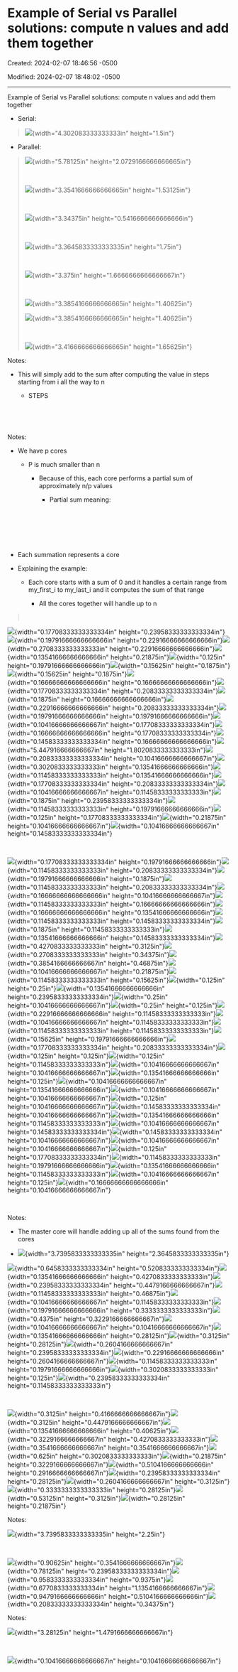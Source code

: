 # Example of Serial vs Parallel solutions: compute n values and add them together

Created: 2024-02-07 18:46:56 -0500

Modified: 2024-02-07 18:48:02 -0500

---

Example of Serial vs Parallel solutions: compute n values and add them together

-   Serial:

> ![](media/Example-of-Serial-vs-Parallel-so-image1.png){width="4.302083333333333in" height="1.5in"}

-   Parallel:

> ![](media/Example-of-Serial-vs-Parallel-so-image2.png){width="5.78125in" height="2.0729166666666665in"}
>
>  
>
> ![](media/Example-of-Serial-vs-Parallel-so-image3.png){width="3.3541666666666665in" height="1.53125in"}
>
>  
>
> ![](media/Example-of-Serial-vs-Parallel-so-image4.png){width="3.34375in" height="0.5416666666666666in"}
>
>  
>
> ![](media/Example-of-Serial-vs-Parallel-so-image5.png){width="3.3645833333333335in" height="1.75in"}
>
>  
>
> ![](media/Example-of-Serial-vs-Parallel-so-image6.png){width="3.375in" height="1.6666666666666667in"}
>
>  
>
> ![](media/Example-of-Serial-vs-Parallel-so-image7.png){width="3.3854166666666665in" height="1.40625in"}
>
> ![](media/Example-of-Serial-vs-Parallel-so-image8.png){width="3.3854166666666665in" height="1.40625in"}
>
>  
>
> ![](media/Example-of-Serial-vs-Parallel-so-image9.png){width="3.4166666666666665in" height="1.65625in"}

Notes:

-   This will simply add to the sum after computing the value in steps starting from i all the way to n

    -   STEPS

 

 

Notes:

-   We have p cores

    -   P is much smaller than n

        -   Because of this, each core performs a partial sum of approximately n/p values

            -   Partial sum meaning:

 

 

 

-   Each summation represents a core

<!-- -->

-   Explaining the example:

    -   Each core starts with a sum of 0 and it handles a certain range from my_first_i to my_last_i and it computes the sum of that range

        -   All the cores together will handle up to n

>  

![](media/Example-of-Serial-vs-Parallel-so-image10.png){width="0.17708333333333334in" height="0.23958333333333334in"}![](media/Example-of-Serial-vs-Parallel-so-image11.png){width="0.19791666666666666in" height="0.22916666666666666in"}![](media/Example-of-Serial-vs-Parallel-so-image12.png){width="0.2708333333333333in" height="0.22916666666666666in"}![](media/Example-of-Serial-vs-Parallel-so-image13.png){width="0.13541666666666666in" height="0.21875in"}![](media/Example-of-Serial-vs-Parallel-so-image14.png){width="0.125in" height="0.19791666666666666in"}![](media/Example-of-Serial-vs-Parallel-so-image15.png){width="0.15625in" height="0.1875in"}![](media/Example-of-Serial-vs-Parallel-so-image16.png){width="0.15625in" height="0.1875in"}![](media/Example-of-Serial-vs-Parallel-so-image17.png){width="0.16666666666666666in" height="0.16666666666666666in"}![](media/Example-of-Serial-vs-Parallel-so-image18.png){width="0.17708333333333334in" height="0.20833333333333334in"}![](media/Example-of-Serial-vs-Parallel-so-image19.png){width="0.1875in" height="0.16666666666666666in"}![](media/Example-of-Serial-vs-Parallel-so-image20.png){width="0.22916666666666666in" height="0.20833333333333334in"}![](media/Example-of-Serial-vs-Parallel-so-image21.png){width="0.19791666666666666in" height="0.19791666666666666in"}![](media/Example-of-Serial-vs-Parallel-so-image22.png){width="0.10416666666666667in" height="0.17708333333333334in"}![](media/Example-of-Serial-vs-Parallel-so-image23.png){width="0.16666666666666666in" height="0.17708333333333334in"}![](media/Example-of-Serial-vs-Parallel-so-image24.png){width="0.14583333333333334in" height="0.16666666666666666in"}![](media/Example-of-Serial-vs-Parallel-so-image25.png){width="5.447916666666667in" height="1.8020833333333333in"}![](media/Example-of-Serial-vs-Parallel-so-image26.png){width="0.20833333333333334in" height="0.10416666666666667in"}![](media/Example-of-Serial-vs-Parallel-so-image27.png){width="0.3020833333333333in" height="0.13541666666666666in"}![](media/Example-of-Serial-vs-Parallel-so-image28.png){width="0.11458333333333333in" height="0.13541666666666666in"}![](media/Example-of-Serial-vs-Parallel-so-image29.png){width="0.17708333333333334in" height="0.20833333333333334in"}![](media/Example-of-Serial-vs-Parallel-so-image30.png){width="0.10416666666666667in" height="0.11458333333333333in"}![](media/Example-of-Serial-vs-Parallel-so-image31.png){width="0.1875in" height="0.23958333333333334in"}![](media/Example-of-Serial-vs-Parallel-so-image32.png){width="0.11458333333333333in" height="0.19791666666666666in"}![](media/Example-of-Serial-vs-Parallel-so-image33.png){width="0.125in" height="0.17708333333333334in"}![](media/Example-of-Serial-vs-Parallel-so-image34.png){width="0.21875in" height="0.10416666666666667in"}![](media/Example-of-Serial-vs-Parallel-so-image35.png){width="0.10416666666666667in" height="0.14583333333333334in"}

 

![](media/Example-of-Serial-vs-Parallel-so-image36.png){width="0.17708333333333334in" height="0.19791666666666666in"}![](media/Example-of-Serial-vs-Parallel-so-image37.png){width="0.11458333333333333in" height="0.20833333333333334in"}![](media/Example-of-Serial-vs-Parallel-so-image38.png){width="0.19791666666666666in" height="0.1875in"}![](media/Example-of-Serial-vs-Parallel-so-image39.png){width="0.11458333333333333in" height="0.20833333333333334in"}![](media/Example-of-Serial-vs-Parallel-so-image40.png){width="0.16666666666666666in" height="0.10416666666666667in"}![](media/Example-of-Serial-vs-Parallel-so-image41.png){width="0.11458333333333333in" height="0.16666666666666666in"}![](media/Example-of-Serial-vs-Parallel-so-image42.png){width="0.16666666666666666in" height="0.13541666666666666in"}![](media/Example-of-Serial-vs-Parallel-so-image43.png){width="0.11458333333333333in" height="0.14583333333333334in"}![](media/Example-of-Serial-vs-Parallel-so-image44.png){width="0.1875in" height="0.11458333333333333in"}![](media/Example-of-Serial-vs-Parallel-so-image45.png){width="0.13541666666666666in" height="0.14583333333333334in"}![](media/Example-of-Serial-vs-Parallel-so-image46.png){width="0.4270833333333333in" height="0.3125in"}![](media/Example-of-Serial-vs-Parallel-so-image47.png){width="0.2708333333333333in" height="0.34375in"}![](media/Example-of-Serial-vs-Parallel-so-image48.png){width="0.3854166666666667in" height="0.46875in"}![](media/Example-of-Serial-vs-Parallel-so-image49.png){width="0.10416666666666667in" height="0.21875in"}![](media/Example-of-Serial-vs-Parallel-so-image50.png){width="0.11458333333333333in" height="0.15625in"}![](media/Example-of-Serial-vs-Parallel-so-image51.png){width="0.125in" height="0.25in"}![](media/Example-of-Serial-vs-Parallel-so-image52.png){width="0.13541666666666666in" height="0.23958333333333334in"}![](media/Example-of-Serial-vs-Parallel-so-image53.png){width="0.25in" height="0.10416666666666667in"}![](media/Example-of-Serial-vs-Parallel-so-image54.png){width="0.25in" height="0.125in"}![](media/Example-of-Serial-vs-Parallel-so-image55.png){width="0.22916666666666666in" height="0.11458333333333333in"}![](media/Example-of-Serial-vs-Parallel-so-image56.png){width="0.10416666666666667in" height="0.11458333333333333in"}![](media/Example-of-Serial-vs-Parallel-so-image57.png){width="0.11458333333333333in" height="0.11458333333333333in"}![](media/Example-of-Serial-vs-Parallel-so-image58.png){width="0.15625in" height="0.19791666666666666in"}![](media/Example-of-Serial-vs-Parallel-so-image59.png){width="0.17708333333333334in" height="0.20833333333333334in"}![](media/Example-of-Serial-vs-Parallel-so-image60.png){width="0.125in" height="0.125in"}![](media/Example-of-Serial-vs-Parallel-so-image61.png){width="0.125in" height="0.11458333333333333in"}![](media/Example-of-Serial-vs-Parallel-so-image62.png){width="0.10416666666666667in" height="0.10416666666666667in"}![](media/Example-of-Serial-vs-Parallel-so-image63.png){width="0.13541666666666666in" height="0.125in"}![](media/Example-of-Serial-vs-Parallel-so-image64.png){width="0.10416666666666667in" height="0.13541666666666666in"}![](media/Example-of-Serial-vs-Parallel-so-image65.png){width="0.10416666666666667in" height="0.10416666666666667in"}![](media/Example-of-Serial-vs-Parallel-so-image66.png){width="0.125in" height="0.10416666666666667in"}![](media/Example-of-Serial-vs-Parallel-so-image67.png){width="0.14583333333333334in" height="0.10416666666666667in"}![](media/Example-of-Serial-vs-Parallel-so-image68.png){width="0.13541666666666666in" height="0.11458333333333333in"}![](media/Example-of-Serial-vs-Parallel-so-image69.png){width="0.10416666666666667in" height="0.14583333333333334in"}![](media/Example-of-Serial-vs-Parallel-so-image70.png){width="0.14583333333333334in" height="0.10416666666666667in"}![](media/Example-of-Serial-vs-Parallel-so-image71.png){width="0.10416666666666667in" height="0.10416666666666667in"}![](media/Example-of-Serial-vs-Parallel-so-image72.png){width="0.125in" height="0.17708333333333334in"}![](media/Example-of-Serial-vs-Parallel-so-image73.png){width="0.11458333333333333in" height="0.19791666666666666in"}![](media/Example-of-Serial-vs-Parallel-so-image74.png){width="0.13541666666666666in" height="0.11458333333333333in"}![](media/Example-of-Serial-vs-Parallel-so-image75.png){width="0.10416666666666667in" height="0.125in"}![](media/Example-of-Serial-vs-Parallel-so-image76.png){width="0.16666666666666666in" height="0.10416666666666667in"}

 

Notes:

-   The master core will handle adding up all of the sums found from the cores

-   ![](media/Example-of-Serial-vs-Parallel-so-image77.png){width="3.7395833333333335in" height="2.3645833333333335in"}

![](media/Example-of-Serial-vs-Parallel-so-image78.png){width="0.6458333333333334in" height="0.5208333333333334in"}![](media/Example-of-Serial-vs-Parallel-so-image79.png){width="0.13541666666666666in" height="0.4270833333333333in"}![](media/Example-of-Serial-vs-Parallel-so-image80.png){width="0.23958333333333334in" height="0.4479166666666667in"}![](media/Example-of-Serial-vs-Parallel-so-image81.png){width="0.11458333333333333in" height="0.46875in"}![](media/Example-of-Serial-vs-Parallel-so-image82.png){width="0.10416666666666667in" height="0.11458333333333333in"}![](media/Example-of-Serial-vs-Parallel-so-image83.png){width="0.19791666666666666in" height="0.3333333333333333in"}![](media/Example-of-Serial-vs-Parallel-so-image84.png){width="0.4375in" height="0.3229166666666667in"}![](media/Example-of-Serial-vs-Parallel-so-image85.png){width="0.10416666666666667in" height="0.10416666666666667in"}![](media/Example-of-Serial-vs-Parallel-so-image86.png){width="0.13541666666666666in" height="0.28125in"}![](media/Example-of-Serial-vs-Parallel-so-image87.png){width="0.3125in" height="0.28125in"}![](media/Example-of-Serial-vs-Parallel-so-image88.png){width="0.2604166666666667in" height="0.23958333333333334in"}![](media/Example-of-Serial-vs-Parallel-so-image89.png){width="0.22916666666666666in" height="0.2604166666666667in"}![](media/Example-of-Serial-vs-Parallel-so-image90.png){width="0.11458333333333333in" height="0.19791666666666666in"}![](media/Example-of-Serial-vs-Parallel-so-image91.png){width="0.3020833333333333in" height="0.125in"}![](media/Example-of-Serial-vs-Parallel-so-image92.png){width="0.23958333333333334in" height="0.11458333333333333in"}

 

![](media/Example-of-Serial-vs-Parallel-so-image93.png){width="0.3125in" height="0.4166666666666667in"}![](media/Example-of-Serial-vs-Parallel-so-image94.png){width="0.3125in" height="0.4479166666666667in"}![](media/Example-of-Serial-vs-Parallel-so-image95.png){width="0.13541666666666666in" height="0.40625in"}![](media/Example-of-Serial-vs-Parallel-so-image96.png){width="0.3229166666666667in" height="0.4270833333333333in"}![](media/Example-of-Serial-vs-Parallel-so-image97.png){width="0.3541666666666667in" height="0.3541666666666667in"}![](media/Example-of-Serial-vs-Parallel-so-image98.png){width="0.625in" height="0.3020833333333333in"}![](media/Example-of-Serial-vs-Parallel-so-image99.png){width="0.21875in" height="0.3229166666666667in"}![](media/Example-of-Serial-vs-Parallel-so-image100.png){width="0.5104166666666666in" height="0.2916666666666667in"}![](media/Example-of-Serial-vs-Parallel-so-image101.png){width="0.23958333333333334in" height="0.28125in"}![](media/Example-of-Serial-vs-Parallel-so-image102.png){width="0.2604166666666667in" height="0.3125in"}![](media/Example-of-Serial-vs-Parallel-so-image103.png){width="0.3333333333333333in" height="0.28125in"}![](media/Example-of-Serial-vs-Parallel-so-image104.png){width="0.53125in" height="0.3125in"}![](media/Example-of-Serial-vs-Parallel-so-image105.png){width="0.28125in" height="0.21875in"}

Notes:

![](media/Example-of-Serial-vs-Parallel-so-image106.png){width="3.7395833333333335in" height="2.25in"}

 

![](media/Example-of-Serial-vs-Parallel-so-image107.png){width="0.90625in" height="0.3541666666666667in"}![](media/Example-of-Serial-vs-Parallel-so-image108.png){width="0.78125in" height="0.23958333333333334in"}![](media/Example-of-Serial-vs-Parallel-so-image109.png){width="0.9583333333333334in" height="0.9375in"}![](media/Example-of-Serial-vs-Parallel-so-image110.png){width="0.6770833333333334in" height="1.1354166666666667in"}![](media/Example-of-Serial-vs-Parallel-so-image111.png){width="0.9479166666666666in" height="0.5104166666666666in"}![](media/Example-of-Serial-vs-Parallel-so-image112.png){width="0.20833333333333334in" height="0.34375in"}

Notes:

![](media/Example-of-Serial-vs-Parallel-so-image113.png){width="3.28125in" height="1.4791666666666667in"}

 

![](media/Example-of-Serial-vs-Parallel-so-image114.png){width="0.10416666666666667in" height="0.10416666666666667in"}


















































































































